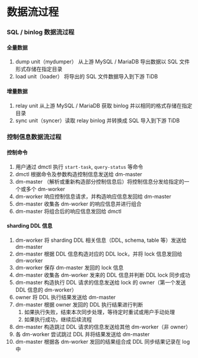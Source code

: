 数据流过程
===

### SQL / binlog 数据流过程

#### 全量数据

1. dump unit（mydumper） 从上游 MySQL / MariaDB 导出数据以 SQL 文件形式存储在指定目录
2. load unit（loader） 将导出的 SQL 文件数据导入到下游 TiDB

#### 增量数据

1. relay unit 从上游 MySQL / MariaDB 获取 binlog 并以相同的格式存储在指定目录
2. sync unit（syncer）读取 relay binlog 并转换成 SQL 导入到下游 TiDB

### 控制信息数据流过程

#### 控制命令

1. 用户通过 dmctl 执行 `start-task`, `query-status` 等命令
2. dmctl 根据命令及参数构造控制信息发送给 dm-master
3. dm-master （解析或重新构造部分控制信息后）将控制信息分发给指定的一个或多个 dm-worker
4. dm-worker 响应控制信息请求，并构造响应信息发回给 dm-master
5. dm-master 收集各 dm-worker 的响应信息并进行组合
6. dm-master 将组合后的响应信息发回给 dmctl

#### sharding DDL 信息

1. dm-worker 将 sharding DDL 相关信息（DDL, schema, table 等）发送给 dm-master
2. dm-master 根据 DDL 信息构造对应的 DDL lock，并将 lock 信息发回给 dm-worker
3. dm-worker 保存 dm-master 发回的 lock 信息
4. dm-master 收集各 dm-worker 发来的 DDL 信息并判断 DDL lock 同步成功
5. dm-master 构造执行 DDL 请求的信息发送给 lock 的 owner（第一个发送 DDL 信息的 dm-worker）
6. owner 将 DDL 执行结果发送给 dm-master
7. dm-master 根据 owner 发回的 DDL 执行结果进行判断
   1. 如果执行失败，结束本次同步处理，等待定时重试或用户手动处理
   2. 如果执行成功，继续后续流程
8. dm-master 构造跳过 DDL 请求的信息发送给其他 dm-worker（非 owner）
9. 各 dm-worker 尝试跳过 DDL 并将结果发送给 dm-master
10. dm-master 根据各 dm-worker 发回的结果组合成 DDL 同步结果记录在 log 中
